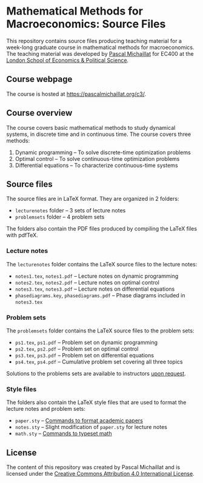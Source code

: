 # Mathematical Methods for Macroeconomics: Source Files

This repository contains source files producing teaching material for a week-long graduate course in mathematical methods for macroeconomics. The teaching material was developed by [Pascal Michaillat](https://pascalmichaillat.org/) for EC400 at the [London School of Economics & Political Science](https://www.lse.ac.uk).

## Course webpage

The course is hosted at https://pascalmichaillat.org/c3/.

## Course overview

The course covers basic mathematical methods to study dynamical systems, in discrete time and in continuous time. The course covers three methods:

1. Dynamic programming – To solve discrete-time optimization problems
2. Optimal control – To solve continuous-time optimization problems
3. Differential equations – To characterize continuous-time systems

## Source files

The source files are in LaTeX format. They are organized in 2 folders:

+ `lecturenotes` folder – 3 sets of lecture notes
+ `problemsets` folder – 4 problem sets

The folders also contain the PDF files produced by compiling the LaTeX files with pdfTeX.

### Lecture notes

The `lecturenotes` folder contains the LaTeX source files to the lecture notes:

+ `notes1.tex`, `notes1.pdf` – Lecture notes on dynamic programming
+ `notes2.tex`, `notes2.pdf` – Lecture notes on optimal control
+ `notes3.tex`, `notes3.pdf` – Lecture notes on differential equations
+ `phasediagrams.key`, `phasediagrams.pdf` – Phase diagrams included in `notes3.tex`

### Problem sets

The `problemsets` folder contains the LaTeX source files to the problem sets:

+ `ps1.tex`, `ps1.pdf` – Problem set on dynamic programming
+ `ps2.tex`, `ps2.pdf` – Problem set on optimal control
+ `ps3.tex`, `ps3.pdf` – Problem set on differential equations
+ `ps4.tex`, `ps4.pdf` – Cumulative problem set covering all three topics

Solutions to the problems sets are available to instructors [upon request](https://github.com/pmichaillat/math-for-macro/discussions).

### Style files

The folders also contain the LaTeX style files that are used to format the lecture notes and problem sets:

+ `paper.sty` – [Commands to format academic papers](https://github.com/pmichaillat/latex-paper) 
+ `notes.sty` – Slight modification of `paper.sty` for lecture notes
+ `math.sty` – [Commands to typeset math](https://github.com/pmichaillat/latex-math)

## License

The content of this repository was created by Pascal Michaillat and is licensed under the [Creative Commons Attribution 4.0 International License](http://creativecommons.org/licenses/by/4.0/).
